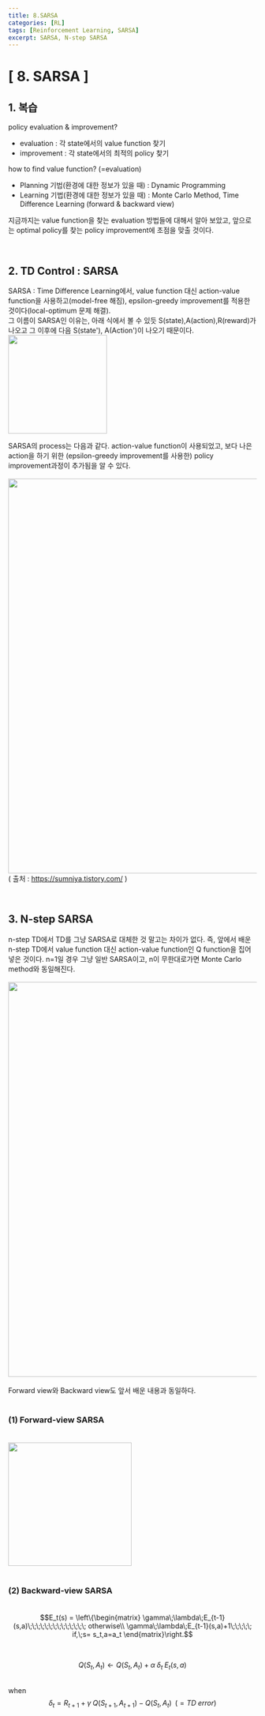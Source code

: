 ```yaml
---
title: 8.SARSA
categories: [RL]
tags: [Reinforcement Learning, SARSA]
excerpt: SARSA, N-step SARSA
---
```

<script src="https://cdn.mathjax.org/mathjax/latest/MathJax.js?config=TeX-AMS-MML_HTMLorMML" type="text/javascript"></script>

# [ 8. SARSA ]

## 1. 복습
policy evaluation & improvement?
- evaluation : 각 state에서의 value function 찾기
- improvement : 각 state에서의 최적의 policy 찾기

how to find value function? (=evaluation)
- Planning 기법(환경에 대한 정보가 있을 때) : Dynamic Programming 
- Learning 기법(환경에 대한 정보가 있을 때) : Monte Carlo Method, Time Difference Learning (forward & backward view)

지금까지는 value function을 찾는 evaluation 방법들에 대해서 알아 보았고, 앞으로는 optimal policy를 찾는 policy improvement에 초점을 맞출 것이다.

<br>



## 2. TD Control : SARSA
SARSA : Time Difference Learning에서, value function 대신 action-value function을 사용하고(model-free 해짐), epsilon-greedy improvement를 적용한 것이다(local-optimum 문제 해결).
<br>
그 이름이 SARSA인 이유는, 아래 식에서 볼 수 있듯 S(state),A(action),R(reward)가 나오고 그 이후에 다음 S(state'), A(Action')이 나오기 때문이다. <br>
<img src="https://t1.daumcdn.net/cfile/tistory/998852495A636E3F01" width="200" /> <br>

SARSA의 process는 다음과 같다. action-value function이 사용되었고, 보다 나은 action을 하기 위한 (epsilon-greedy improvement를 사용한) policy improvement과정이 추가됨을 알 수 있다. <br><br>
<img src="https://t1.daumcdn.net/cfile/tistory/9997F2425A64220127" width="800" /> <br>
( 출처 : https://sumniya.tistory.com/ )

<br>



## 3. N-step SARSA
n-step TD에서 TD를 그냥 SARSA로 대체한 것 말고는 차이가 없다. 즉, 앞에서 배운 n-step TD에서 value function 대신 action-value function인 Q function을 집어 넣은 것이다. n=1일 경우 그냥 일반 SARSA이고, n이 무한대로가면 Monte Carlo method와 동일해진다. <br> <br>
<img src="https://t1.daumcdn.net/cfile/tistory/9919D9345A64124516" width="800" /> <br>
<br>
Forward view와 Backward view도 앞서 배운 내용과 동일하다. <br><br>

### (1) Forward-view SARSA <br><br>
<img src="https://t1.daumcdn.net/cfile/tistory/9989724B5A641ADF1E" width="250" /> <br> <br>
### (2) Backward-view SARSA <br><br>

$$E_t(s) = \left\{\begin{matrix}
\gamma\;\lambda\;E_{t-1}(s,a)\;\;\;\;\;\;\;\;\;\;\;\;\;\; otherwise\\ 
\gamma\;\lambda\;E_{t-1}(s,a)+1\;\;\;\;\; if,\;s= s_t,a=a_t
\end{matrix}\right.$$

<br>

$$Q(S_t,A_t) \leftarrow Q(S_t, A_t) + \alpha\;\delta_t\;E_t(s,a)$$

<br>when $$\delta_t = R_{t+1}+\gamma\;Q(S_{t+1},A_{t+1}) - Q(S_t,A_t) \;\;(= TD\; error)$$

